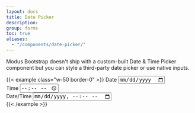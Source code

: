 ```yaml
---
layout: docs
title: Date Picker
description:
group: forms
toc: true
aliases:
  - "/components/date-picker/"
---
```


Modus Bootstrap doesn't ship with a custom-built Date & Time Picker component but you can style a third-party date picker or use native inputs.

{{< example class="w-50 border-0" >}}
<label for="date" class="form-label">Date</label>
<input type="date" id="date" class="form-control">
<br>
<label for="time" class="form-label">Time</label>
<input type="time" id="time" class="form-control">
<br>
<label for="datetime" class="form-label">Date/Time</label>
<input type="datetime-local" id="datetime" class="form-control">
<br>
{{< /example >}}
